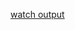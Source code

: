 [watch output](https://github.com/GaureshArt/Training-Code/blob/main/training%20day%201%20_%20todo%20list%20assignment.mp4)
